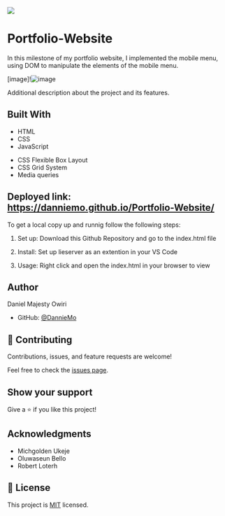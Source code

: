 ![](https://img.shields.io/badge/Microverse-blueviolet)

# Portfolio-Website

In this milestone of my portfolio website, I implemented the mobile menu, using DOM to manipulate the elements of the mobile menu. 


[image]!![image](https://user-images.githubusercontent.com/53879944/128053431-903b52e1-2d64-4c13-bee6-7281be7c938e.png)

Additional description about the project and its features.

## Built With

- HTML
- CSS
- JavaScript

* CSS Flexible Box Layout
* CSS Grid System
* Media queries

## Deployed link: https://danniemo.github.io/Portfolio-Website/

To get a local copy up and runnig follow the following steps:

1. Set up:
   Download this Github Repository and go to the index.html file

2. Install:
   Set up lieserver as an extention in your VS Code

3. Usage:
   Right click and open the index.html in your browser to view

## Author

Daniel Majesty Owiri

- GitHub: [@DannieMo](https://github.com/DannieMo)

## 🤝 Contributing

Contributions, issues, and feature requests are welcome!

Feel free to check the [issues page](https://github.com/DannieMo/Hello-Microverse/issues).

## Show your support

Give a ⭐️ if you like this project!

## Acknowledgments

- Michgolden Ukeje
- Oluwaseun Bello
- Robert Loterh

## 📝 License

This project is [MIT](./MIT.md) licensed.
